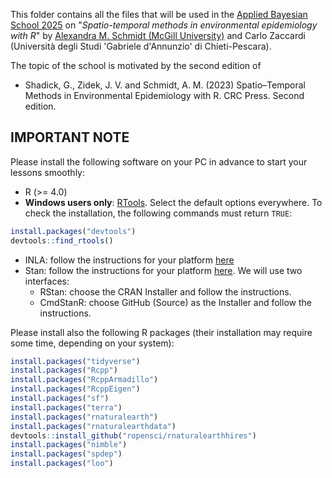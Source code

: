 This folder contains all the files that will be used in the [Applied Bayesian School 2025](https://abs25.imati.cnr.it/) on "_Spatio-temporal methods in environmental epidemiology with R_" by [Alexandra M. Schmidt (McGill University)](https://alex-schmidt.research.mcgill.ca/) and Carlo Zaccardi (Università degli Studi 'Gabriele d'Annunzio'​ di Chieti-Pescara).

The topic of the school is motivated by the second edition of 
- Shadick, G., Zidek, J. V. and Schmidt, A. M. (2023) Spatio–Temporal Methods in Environmental Epidemiology with R. CRC Press. Second edition.

## IMPORTANT NOTE
Please install the following software on your PC in advance to start your lessons smoothly:
- R (>= 4.0)
- **Windows users only**: [RTools](https://cran.r-project.org/bin/windows/Rtools/). Select the default options everywhere. To check the installation, the following commands must return `TRUE`:
```r
install.packages("devtools")
devtools::find_rtools()
```
- INLA: follow the instructions for your platform [here](https://www.r-inla.org/download-install)
- Stan: follow the instructions for your platform [here](https://mc-stan.org/install/). We will use two interfaces:
  - RStan: choose the CRAN Installer and follow the instructions.
  - CmdStanR: choose GitHub (Source) as the Installer and follow the instructions.

Please install also the following R packages (their installation may require some time, depending on your system):
```r
install.packages("tidyverse")
install.packages("Rcpp")
install.packages("RcppArmadillo")
install.packages("RcppEigen")
install.packages("sf")
install.packages("terra")
install.packages("rnaturalearth")
install.packages("rnaturalearthdata")
devtools::install_github("ropensci/rnaturalearthhires")
install.packages("nimble")
install.packages("spdep")
install.packages("loo")
```

